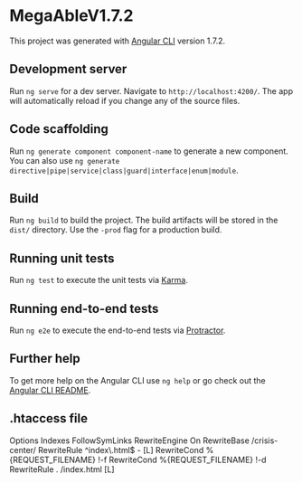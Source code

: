 # MegaAbleV1.7.2

This project was generated with [Angular CLI](https://github.com/angular/angular-cli) version 1.7.2.

## Development server

Run `ng serve` for a dev server. Navigate to `http://localhost:4200/`. The app will automatically reload if you change any of the source files.

## Code scaffolding

Run `ng generate component component-name` to generate a new component. You can also use `ng generate directive|pipe|service|class|guard|interface|enum|module`.

## Build

Run `ng build` to build the project. The build artifacts will be stored in the `dist/` directory. Use the `-prod` flag for a production build.

## Running unit tests

Run `ng test` to execute the unit tests via [Karma](https://karma-runner.github.io).

## Running end-to-end tests

Run `ng e2e` to execute the end-to-end tests via [Protractor](http://www.protractortest.org/).

## Further help

To get more help on the Angular CLI use `ng help` or go check out the [Angular CLI README](https://github.com/angular/angular-cli/blob/master/README.md).
## .htaccess file
<IfModule mod_rewrite.c>  
  Options Indexes FollowSymLinks
  RewriteEngine On    
  RewriteBase /crisis-center/
  RewriteRule ^index\.html$ - [L]  
  RewriteCond %{REQUEST_FILENAME} !-f  
  RewriteCond %{REQUEST_FILENAME} !-d  
  RewriteRule . /index.html [L]  
</IfModule>

